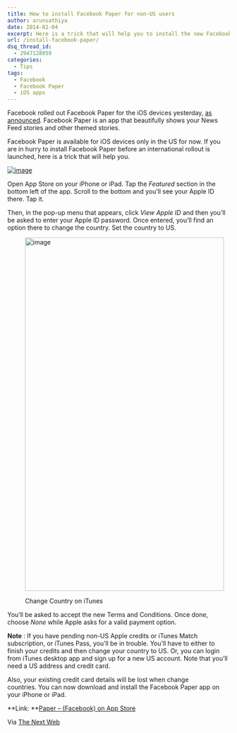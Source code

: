 ```yaml
---
title: How to install Facebook Paper for non-US users
author: arunsathiya
date: 2014-02-04
excerpt: Here is a trick that will help you to install the new Facebook Paper app outside US. Facebook Paper is available only for iOS devices for now.
url: /install-facebook-paper/
dsq_thread_id:
  - 2947128059
categories:
  - Tips
tags:
  - Facebook
  - Facebook Paper
  - iOS apps
---
```

Facebook rolled out Facebook Paper for the iOS devices yesterday, [as announced][1]. Facebook Paper is an app that beautifully shows your News Feed stories and other themed stories.

Facebook Paper is available for iOS devices only in the US for now. If you are in hurry to install Facebook Paper before an international rollout is launched, here is a trick that will help you.

[<img class="aligncenter size-full" title="Facebook Paper.jpg" alt="image" src="http://cdn.devilsworkshop.org/files/2014/02/wpid-Facebook-Paper.jpg" />][2]

Open App Store on your iPhone or iPad. Tap the *Featured* section in the bottom left of the app. Scroll to the bottom and you&#8217;ll see your Apple ID there. Tap it.

Then, in the pop-up menu that appears, click *View Apple ID* and then you&#8217;ll be asked to enter your Apple ID password. Once entered, you&#8217;ll find an option there to change the country. Set the country to US.<figure style="width: 451px;" class="wp-caption aligncenter">

[<img class="size-full " title="iTunes change country.png" alt="image" src="http://cdn.devilsworkshop.org/files/2014/02/wpid-iTunes-change-country.png" width="451" height="800" />][3]<figcaption class="wp-caption-text">Change Country on iTunes</figcaption></figure> 

You&#8217;ll be asked to accept the new Terms and Conditions. Once done, choose *None* while Apple asks for a valid payment option.

**Note** : If you have pending non-US Apple credits or iTunes Match subscription, or iTunes Pass, you&#8217;ll be in trouble. You&#8217;ll have to either to finish your credits and then change your country to US. Or, you can login from iTunes desktop app and sign up for a new US account. Note that you&#8217;ll need a US address and credit card.

Also, your existing credit card details will be lost when change countries. You can now download and install the Facebook Paper app on your iPhone or iPad.

**Link: **<a href="https://itunes.apple.com/us/app/paper-stories-from-facebook/id794163692?mt=8" onclick="_gaq.push(['_trackEvent', 'outbound-article', 'https://itunes.apple.com/us/app/paper-stories-from-facebook/id794163692?mt=8', 'Paper &#8211; (Facebook) on App Store']);" >Paper &#8211; (Facebook) on App Store</a>

Via <a href="http://thenextweb.com/apps/2014/02/03/download-facebook-paper-outside-us/#!uldjg" onclick="_gaq.push(['_trackEvent', 'outbound-article', 'http://thenextweb.com/apps/2014/02/03/download-facebook-paper-outside-us/#!uldjg', 'The Next Web']);" >The Next Web</a>

 [1]: http://devilsworkshop.org/news/facebook-paper/79511/
 [2]: http://cdn.devilsworkshop.org/files/2014/02/wpid-Facebook-Paper.jpg
 [3]: http://cdn.devilsworkshop.org/files/2014/02/wpid-iTunes-change-country.png
